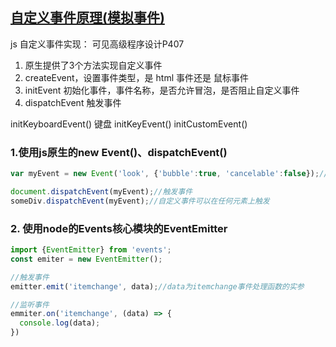 ## [自定义事件原理(模拟事件)](https://segmentfault.com/a/1190000008778993)
js 自定义事件实现： 可见高级程序设计P407
1. 原生提供了3个方法实现自定义事件
2. createEvent，设置事件类型，是 html 事件还是 鼠标事件
3. initEvent 初始化事件，事件名称，是否允许冒泡，是否阻止自定义事件
4. dispatchEvent 触发事件

initKeyboardEvent() 键盘
initKeyEvent()
initCustomEvent()

### 1.使用js原生的new Event()、dispatchEvent()
```js
var myEvent = new Event('look', {'bubble':true, 'cancelable':false});//创建事件

document.dispatchEvent(myEvent);//触发事件
someDiv.dispatchEvent(myEvent);//自定义事件可以在任何元素上触发
```
### 2. 使用node的Events核心模块的EventEmitter

```js
import {EventEmitter} from 'events';
const emiter = new EventEmitter();

//触发事件
emitter.emit('itemchange', data);//data为itemchange事件处理函数的实参

//监听事件
emmiter.on('itemchange', (data) => {
  console.log(data);
})

```
